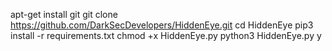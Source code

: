 apt-get install git
git clone https://github.com/DarkSecDevelopers/HiddenEye.git
cd HiddenEye
pip3 install -r  requirements.txt
chmod +x HiddenEye.py
python3 HiddenEye.py
y
